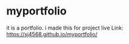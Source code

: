 # myportfolio
it is a portfolio. i made this for project
live Link: https://sj4568.github.io/myportfolio/
